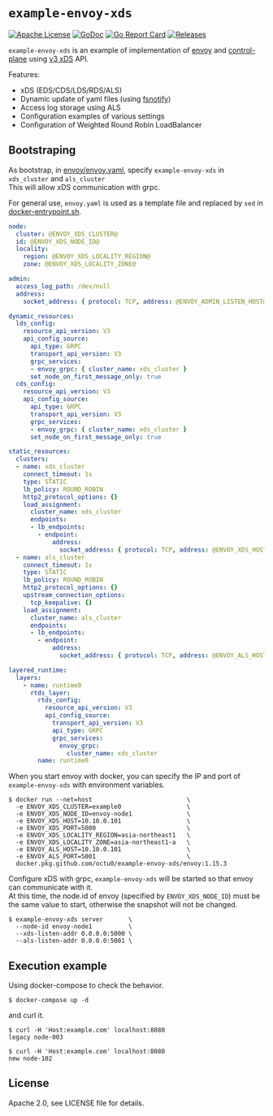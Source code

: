 # `example-envoy-xds`

[![Apache License](https://img.shields.io/github/license/octu0/example-envoy-xds)](https://github.com/octu0/example-envoy-xds/blob/master/LICENSE)
[![GoDoc](https://godoc.org/github.com/octu0/example-envoy-xds?status.svg)](https://godoc.org/github.com/octu0/example-envoy-xds)
[![Go Report Card](https://goreportcard.com/badge/github.com/octu0/example-envoy-xds)](https://goreportcard.com/report/github.com/octu0/example-envoy-xds)
[![Releases](https://img.shields.io/github/v/release/octu0/example-envoy-xds)](https://github.com/octu0/example-envoy-xds/releases)

`example-envoy-xds` is an example of implementation of [envoy](https://www.envoyproxy.io/) and [control-plane](https://github.com/envoyproxy/go-control-plane/) using [v3 xDS](https://www.envoyproxy.io/docs/envoy/v1.15.3/api-docs/xds_protocol) API.

Features:
- xDS (EDS/CDS/LDS/RDS/ALS)
- Dynamic update of yaml files (using [fsnotify](github.com/fsnotify/fsnotify))
- Access log storage using ALS
- Configuration examples of various settings
- Configuration of Weighted Round Robin LoadBalancer

## Bootstraping

As bootstrap, in [envoy/envoy.yaml](https://github.com/octu0/example-envoy-xds/blob/master/envoy/envoy.yaml), specify `example-envoy-xds` in `xds_cluster` and `als_cluster`  
This will allow xDS communication with grpc.

For general use, `envoy.yaml` is used as a template file and replaced by `sed` in [docker-entrypoint.sh](https://github.com/octu0/example-envoy-xds/blob/master/envoy/docker-entrypoint.sh).

```yaml
node:
  cluster: @ENVOY_XDS_CLUSTER@
  id: @ENVOY_XDS_NODE_ID@
  locality:
    region: @ENVOY_XDS_LOCALITY_REGION@
    zone: @ENVOY_XDS_LOCALITY_ZONE@

admin:
  access_log_path: /dev/null
  address:
    socket_address: { protocol: TCP, address: @ENVOY_ADMIN_LISTEN_HOST@, port_value: @ENVOY_ADMIN_LISTEN_PORT@ }

dynamic_resources:
  lds_config:
    resource_api_version: V3
    api_config_source:
      api_type: GRPC
      transport_api_version: V3
      grpc_services:
      - envoy_grpc: { cluster_name: xds_cluster }
      set_node_on_first_message_only: true
  cds_config:
    resource_api_version: V3
    api_config_source:
      api_type: GRPC
      transport_api_version: V3
      grpc_services:
      - envoy_grpc: { cluster_name: xds_cluster }
      set_node_on_first_message_only: true

static_resources:
  clusters:
  - name: xds_cluster
    connect_timeout: 1s
    type: STATIC
    lb_policy: ROUND_ROBIN
    http2_protocol_options: {}
    load_assignment:
      cluster_name: xds_cluster
      endpoints:
      - lb_endpoints:
        - endpoint:
            address:
              socket_address: { protocol: TCP, address: @ENVOY_XDS_HOST@, port_value: @ENVOY_XDS_PORT@ }
  - name: als_cluster
    connect_timeout: 1s
    type: STATIC
    lb_policy: ROUND_ROBIN
    http2_protocol_options: {}
    upstream_connection_options:
      tcp_keepalive: {}
    load_assignment:
      cluster_name: als_cluster
      endpoints:
      - lb_endpoints:
        - endpoint:
            address:
              socket_address: { protocol: TCP, address: @ENVOY_ALS_HOST@, port_value: @ENVOY_ALS_PORT@ }

layered_runtime:
  layers:
    - name: runtime0
      rtds_layer:
        rtds_config:
          resource_api_version: V3
          api_config_source:
            transport_api_version: V3
            api_type: GRPC
            grpc_services:
              envoy_grpc:
                cluster_name: xds_cluster
        name: runtime0
```

When you start envoy with docker, you can specify the IP and port of `example-envoy-xds` with environment variables.

```shell
$ docker run --net=host                          \
  -e ENVOY_XDS_CLUSTER=example0                  \
  -e ENVOY_XDS_NODE_ID=envoy-node1               \
  -e ENVOY_XDS_HOST=10.10.0.101                  \
  -e ENVOY_XDS_PORT=5000                         \
  -e ENVOY_XDS_LOCALITY_REGION=asia-northeast1   \
  -e ENVOY_XDS_LOCALITY_ZONE=asia-northeast1-a   \
  -e ENVOY_ALS_HOST=10.10.0.101                  \
  -e ENVOY_ALS_PORT=5001                         \
  docker.pkg.github.com/octu0/example-envoy-xds/envoy:1.15.3
```

Configure xDS with grpc, `example-envoy-xds` will be started so that envoy can communicate with it.  
At this time, the node.id of envoy (specified by `ENVOY_XDS_NODE_ID`) must be the same value to start, otherwise the snapshot will not be changed.

```shell
$ example-envoy-xds server       \
  --node-id envoy-node1          \
  --xds-listen-addr 0.0.0.0:5000 \
  --als-listen-addr 0.0.0.0:5001 \
```

## Execution example

Using docker-compose to check the behavior. 

```shell
$ docker-compose up -d
```

and curl it.

```shell
$ curl -H 'Host:example.com' localhost:8080
legacy node-003

$ curl -H 'Host:example.com' localhost:8080
new node-102
```

## License

Apache 2.0, see LICENSE file for details.
